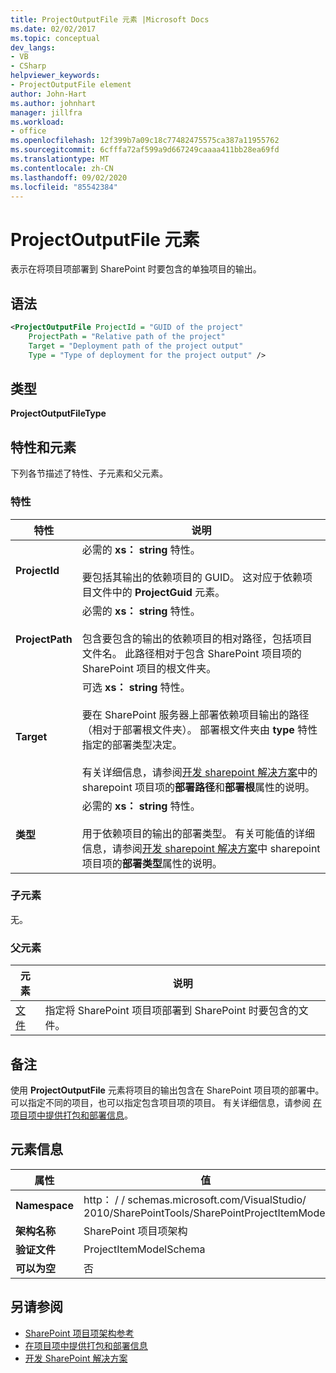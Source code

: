 ```yaml
---
title: ProjectOutputFile 元素 |Microsoft Docs
ms.date: 02/02/2017
ms.topic: conceptual
dev_langs:
- VB
- CSharp
helpviewer_keywords:
- ProjectOutputFile element
author: John-Hart
ms.author: johnhart
manager: jillfra
ms.workload:
- office
ms.openlocfilehash: 12f399b7a09c18c77482475575ca387a11955762
ms.sourcegitcommit: 6cfffa72af599a9d667249caaaa411bb28ea69fd
ms.translationtype: MT
ms.contentlocale: zh-CN
ms.lasthandoff: 09/02/2020
ms.locfileid: "85542384"
---
```

# <a name="projectoutputfile-element"></a>ProjectOutputFile 元素
  表示在将项目项部署到 SharePoint 时要包含的单独项目的输出。

## <a name="syntax"></a>语法

```xml
<ProjectOutputFile ProjectId = "GUID of the project"
    ProjectPath = "Relative path of the project"
    Target = "Deployment path of the project output"
    Type = "Type of deployment for the project output" />
```

## <a name="type"></a>类型
 **ProjectOutputFileType**

## <a name="attributes-and-elements"></a>特性和元素
 下列各节描述了特性、子元素和父元素。

### <a name="attributes"></a>特性

|特性|说明|
|---------------|-----------------|
|**ProjectId**|必需的 **xs： string** 特性。<br /><br /> 要包括其输出的依赖项目的 GUID。 这对应于依赖项目文件中的 **ProjectGuid** 元素。|
|**ProjectPath**|必需的 **xs： string** 特性。<br /><br /> 包含要包含的输出的依赖项目的相对路径，包括项目文件名。 此路径相对于包含 SharePoint 项目项的 SharePoint 项目的根文件夹。|
|**Target**|可选 **xs： string** 特性。<br /><br /> 要在 SharePoint 服务器上部署依赖项目输出的路径（相对于部署根文件夹）。 部署根文件夹由 **type** 特性指定的部署类型决定。<br /><br /> 有关详细信息，请参阅[开发 sharepoint 解决方案](../sharepoint/developing-sharepoint-solutions.md)中的 sharepoint 项目项的**部署路径**和**部署根**属性的说明。|
|**类型**|必需的 **xs： string** 特性。<br /><br /> 用于依赖项目的输出的部署类型。 有关可能值的详细信息，请参阅[开发 sharepoint 解决方案](../sharepoint/developing-sharepoint-solutions.md)中 sharepoint 项目项的**部署类型**属性的说明。|

### <a name="child-elements"></a>子元素
 无。

### <a name="parent-elements"></a>父元素

|元素|说明|
|-------------|-----------------|
|[文件](../sharepoint/files-element.md)|指定将 SharePoint 项目项部署到 SharePoint 时要包含的文件。|

## <a name="remarks"></a>备注
 使用 **ProjectOutputFile** 元素将项目的输出包含在 SharePoint 项目项的部署中。 可以指定不同的项目，也可以指定包含项目项的项目。 有关详细信息，请参阅 [在项目项中提供打包和部署信息](../sharepoint/providing-packaging-and-deployment-information-in-project-items.md)。

## <a name="element-information"></a>元素信息

|属性|值|
|-|-|
|**Namespace**|http： \/ \/ schemas.microsoft.com/VisualStudio/<br>2010/SharePointTools/SharePointProjectItemModel|
|**架构名称**|SharePoint 项目项架构|
|**验证文件**|ProjectItemModelSchema|
|**可以为空**|否|

## <a name="see-also"></a>另请参阅
- [SharePoint 项目项架构参考](../sharepoint/sharepoint-project-item-schema-reference.md)
- [在项目项中提供打包和部署信息](../sharepoint/providing-packaging-and-deployment-information-in-project-items.md)
- [开发 SharePoint 解决方案](../sharepoint/developing-sharepoint-solutions.md)
